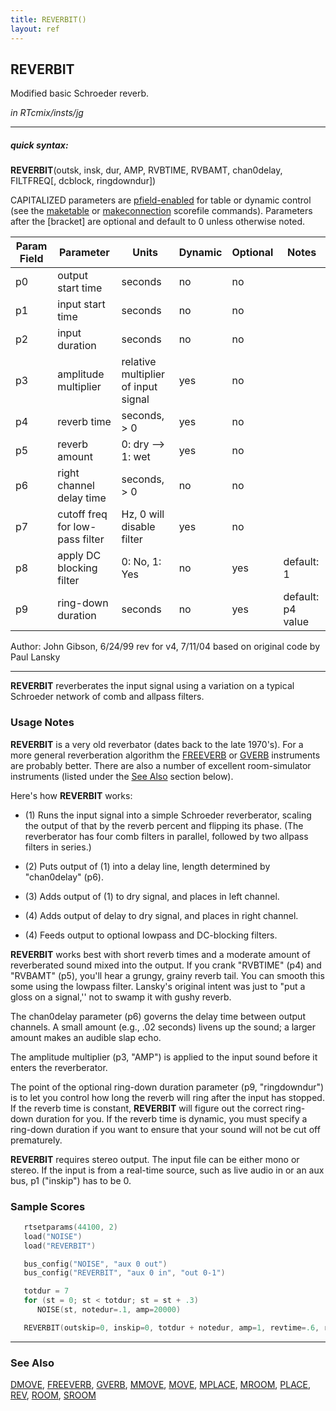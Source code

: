 ```yaml
---
title: REVERBIT()
layout: ref
---
```


## REVERBIT

Modified basic Schroeder reverb.

*in RTcmix/insts/jg*  
  

-----

##### quick syntax:

**REVERBIT**(outsk, insk, dur, AMP, RVBTIME, RVBAMT, chan0delay,
FILTFREQ\[, dcblock, ringdowndur\])

CAPITALIZED parameters are [pfield-enabled](pfield-enabled.html) for
table or dynamic control (see the
[maketable](../scorefile/maketable.html) or
[makeconnection](../scorefile/makeconnection.html) scorefile
commands). Parameters after the \[bracket\] are optional and default to
0 unless otherwise noted.


Param Field	| Parameter | Units | Dynamic | Optional | Notes
----------- | --------- | ----- | -------- | --------- | ---------
p0 | output start time | seconds | no | no | 
p1 | input start time | seconds | no | no | 
p2 | input duration | seconds | no | no | 
p3 | amplitude multiplier | relative multiplier of input signal | yes | no | 
p4 | reverb time | seconds, > 0 | yes | no | 
p5 | reverb amount | 0: dry --> 1: wet | yes | no | 
p6 | right channel delay time | seconds, > 0 | no | no | 
p7 | cutoff freq for low-pass filter | Hz, 0 will disable filter | yes | no | 
p8 | apply DC blocking filter | 0: No, 1: Yes | no | yes | default: 1 | 
p9 | ring-down duration | seconds | no | yes | default: p4 value |

   Author:  John Gibson, 6/24/99 rev for v4, 7/11/04
   based on original code by Paul Lansky

  

-----

  
**REVERBIT** reverberates the input signal using a variation on a
typical Schroeder network of comb and allpass filters.

### Usage Notes

**REVERBIT** is a very old reverbator (dates back to the late 1970's).
For a more general reverberation algorithm the [FREEVERB](FREEVERB.html)
or [GVERB](GVERB.html) instruments are probably better. There are also a
number of excellent room-simulator instruments (listed under the [See
Also](#see_also) section below).

Here's how **REVERBIT** works:

  - (1) Runs the input signal into a simple Schroeder reverberator,
    scaling the output of that by the reverb percent and flipping its
    phase. (The reverberator has four comb filters in parallel, followed
    by two allpass filters in series.)  
      
  - (2) Puts output of (1) into a delay line, length determined by
    "chan0delay" (p6).  
      
  - (3) Adds output of (1) to dry signal, and places in left channel.  
      
  - (4) Adds output of delay to dry signal, and places in right
    channel.  
      
  - (4) Feeds output to optional lowpass and DC-blocking filters.

**REVERBIT** works best with short reverb times and a moderate amount of
reverberated sound mixed into the output. If you crank "RVBTIME" (p4)
and "RVBAMT" (p5), you'll hear a grungy, grainy reverb tail. You can
smooth this some using the lowpass filter. Lansky's original intent was
just to "put a gloss on a signal,'' not to swamp it with gushy reverb.

The chan0delay parameter (p6) governs the delay time between output
channels. A small amount (e.g., .02 seconds) livens up the sound; a
larger amount makes an audible slap echo.

The amplitude multiplier (p3, "AMP") is applied to the input sound
before it enters the reverberator.

The point of the optional ring-down duration parameter (p9,
"ringdowndur") is to let you control how long the reverb will ring after
the input has stopped. If the reverb time is constant, **REVERBIT** will
figure out the correct ring-down duration for you. If the reverb time is
dynamic, you must specify a ring-down duration if you want to ensure
that your sound will not be cut off prematurely.

**REVERBIT** requires stereo output. The input file can be either mono
or stereo. If the input is from a real-time source, such as live audio
in or an aux bus, p1 ("inskip") has to be 0.

### Sample Scores

```cpp
   rtsetparams(44100, 2)
   load("NOISE")
   load("REVERBIT")

   bus_config("NOISE", "aux 0 out")
   bus_config("REVERBIT", "aux 0 in", "out 0-1")

   totdur = 7
   for (st = 0; st < totdur; st = st + .3)
      NOISE(st, notedur=.1, amp=20000)

   REVERBIT(outskip=0, inskip=0, totdur + notedur, amp=1, revtime=.6, revpct=.4, rtchandel=.02, cutoff=5000)
```

  

-----

  
<span id="see_also"></span>

### See Also

[DMOVE](DMOVE.html), [FREEVERB](FREEVERB.html), [GVERB](GVERB.html),
[MMOVE](MMOVE.html), [MOVE](MOVE.html), [MPLACE](MPLACE.html),
[MROOM](MROOM.html), [PLACE](PLACE.html), [REV](REV.html),
[ROOM](ROOM.html), [SROOM](SROOM.html)
